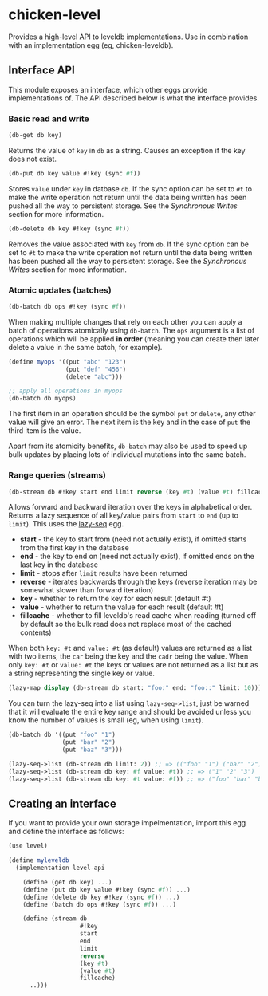# chicken-level

Provides a high-level API to leveldb implementations. Use in combination
with an implementation egg (eg, chicken-leveldb).

## Interface API

This module exposes an interface, which other eggs provide implementations
of. The API described below is what the interface provides.

### Basic read and write

```scheme
(db-get db key)
```

Returns the value of `key` in `db` as a string. Causes an exception if the
key does not exist.

```scheme
(db-put db key value #!key (sync #f))
```

Stores `value` under `key` in datbase `db`. If the sync option can be set to
`#t` to make the write operation not return until the data being written has
been pushed all the way to persistent storage. See the *Synchronous Writes*
section for more information.

```scheme
(db-delete db key #!key (sync #f))
```

Removes the value associated with `key` from `db`. If the sync option can be
set to `#t` to make the write operation not return until the data being
written has been pushed all the way to persistent storage. See the
*Synchronous Writes* section for more information.

### Atomic updates (batches)

```scheme
(db-batch db ops #!key (sync #f))
```

When making multiple changes that rely on each other you can apply a batch
of operations atomically using `db-batch`. The `ops` argument is a list of
operations which will be applied **in order** (meaning you can create then
later delete a value in the same batch, for example).

```scheme
(define myops '((put "abc" "123")
                (put "def" "456")
                (delete "abc")))

;; apply all operations in myops
(db-batch db myops)
```

The first item in an operation should be the symbol `put` or `delete`, any
other value will give an error. The next item is the key and in the case of
`put` the third item is the value.

Apart from its atomicity benefits, `db-batch` may also be used to speed up
bulk updates by placing lots of individual mutations into the same batch.

### Range queries (streams)

```scheme
(db-stream db #!key start end limit reverse (key #t) (value #t) fillcache)
```

Allows forward and backward iteration over the keys in alphabetical order.
Returns a lazy sequence of all key/value pairs from `start` to `end`
(up to `limit`). This uses the [lazy-seq][3] egg.

* __start__ - the key to start from (need not actually exist), if omitted
  starts from the first key in the database
* __end__ - the key to end on (need not actually exist), if omitted ends on
  the last key in the database
* __limit__ - stops after `limit` results have been returned
* __reverse__ - iterates backwards through the keys (reverse
  iteration may be somewhat slower than forward iteration)
* __key__ - whether to return the key for each result (default #t)
* __value__ - whether to return the value for each result (default #t)
* __fillcache__ - whether to fill leveldb's read cache when reading (turned
  off by default so the bulk read does not replace most of the cached
  contents)

When both `key: #t` and `value: #t` (as default) values are returned as a
list with two items, the `car` being the key and the `cadr` being the
value. When only `key: #t` or `value: #t` the keys or values are not
returned as a list but as a string representing the single key or value.

```scheme
(lazy-map display (db-stream db start: "foo:" end: "foo::" limit: 10)))
```

You can turn the lazy-seq into a list using `lazy-seq->list`, just be
warned that it will evaluate the entire key range and should be avoided
unless you know the number of values is small (eg, when using `limit`).

```scheme
(db-batch db '((put "foo" "1")
               (put "bar" "2")
               (put "baz" "3")))

(lazy-seq->list (db-stream db limit: 2)) ;; => (("foo" "1") ("bar" "2"))
(lazy-seq->list (db-stream db key: #f value: #t)) ;; => ("1" "2" "3")
(lazy-seq->list (db-stream db key: #t value: #f)) ;; => ("foo" "bar" "baz")
```

## Creating an interface

If you want to provide your own storage impelmentation, import this egg
and define the interface as follows:

```scheme
(use level)

(define myleveldb
  (implementation level-api

    (define (get db key) ...)
    (define (put db key value #!key (sync #f)) ...)
    (define (delete db key #!key (sync #f)) ...)
    (define (batch db ops #!key (sync #f)) ...)

    (define (stream db
                    #!key
                    start
                    end
                    limit
                    reverse
                    (key #t)
                    (value #t)
                    fillcache)
      ..)))
```


[1]: https://code.google.com/p/leveldb/
[2]: http://leveldb.googlecode.com/svn/trunk/doc/index.html
[3]: http://wiki.call-cc.org/eggref/4/lazy-seq
